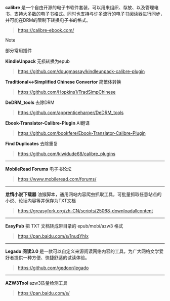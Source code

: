 **calibre** 是一个自由开源的电子书软件套装，可以用来组织、存放、以及管理电书，支持大多数的电子书格式。同时也支持与许多流行的电子书阅读器进行同步，并可能在DRM的限制下转换电子书的格式。
> https://calibre-ebook.com/

> [!NOTE]
部分常用插件

**KindleUnpack** 无损转换为epub
> https://github.com/dougmassay/kindleunpack-calibre-plugin

**Traditional<->Simplified Chinese Convertor** 简繁体转换
> https://github.com/Hopkins1/TradSimpChinese

**DeDRM_tools** 去除DRM
> https://github.com/apprenticeharper/DeDRM_tools

**Ebook-Translator-Calibre-Plugin** AI翻译
> https://github.com/bookfere/Ebook-Translator-Calibre-Plugin

**Find Duplicates** 去除重复
> https://github.com/kiwidude68/calibre_plugins

---

**MobileRead Forums** 电子书论坛
> https://www.mobileread.com/forums/

---

**怠惰小说下载器** 油猴脚本，通用网站内容爬虫抓取工具，可批量抓取任意站点的小说、论坛内容等并保存为TXT文档
> https://greasyfork.org/zh-CN/scripts/25068-downloadallcontent

---

**EasyPub** 把 TXT 文档转成带目录的 epub/mobi/azw3 格式
> https://pan.baidu.com/s/1nudYhIx

---

**Legado 阅读3.0** 是一款可以自定义来源阅读网络内容的工具，为广大网络文学爱好者提供一种方便、快捷舒适的试读体验。
> https://github.com/gedoor/legado

---

**AZW3Tool** azw3质量检测工具
> https://pan.baidu.com/s/